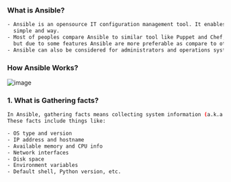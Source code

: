 ### What is Ansible?
```bash
- Ansible is an opensource IT configuration management tool. It enables DevOps teams to define their infrastructure as a code in a
  simple and way.
- Most of peoples compare Ansible to similar tool like Puppet and Chef, they all use for automate and provision infrastructure,
  but due to some features Ansible are more preferable as compare to other.
- Ansible can also be considered for administrators and operations systems to ensure control over multiple servers.
```
### How Ansible Works?
![image](https://github.com/user-attachments/assets/43a421ef-859d-44df-a6a0-301ba7301838)

###  1. What is Gathering facts?
```bash
In Ansible, gathering facts means collecting system information (a.k.a. "facts") about the remote host(s) before running any tasks.
These facts include things like:

- OS type and version
- IP address and hostname
- Available memory and CPU info
- Network interfaces
- Disk space
- Environment variables
- Default shell, Python version, etc.


```
